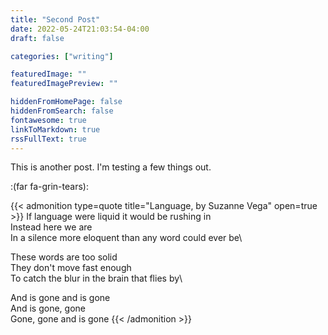 ```yaml
---
title: "Second Post"
date: 2022-05-24T21:03:54-04:00
draft: false

categories: ["writing"]

featuredImage: ""
featuredImagePreview: ""

hiddenFromHomePage: false
hiddenFromSearch: false
fontawesome: true
linkToMarkdown: true
rssFullText: true
---
```



This is another post. I'm testing a few things out.

:(far fa-grin-tears):
<!--more-->

{{< admonition type=quote title="Language, by Suzanne Vega" open=true >}}
If language were liquid it would be rushing in\
Instead here we are\
In a silence more eloquent than any word could ever be\

These words are too solid\
They don't move fast enough\
To catch the blur in the brain that flies by\

And is gone and is gone\
And is gone, gone\
Gone, gone and is gone
{{< /admonition >}}
